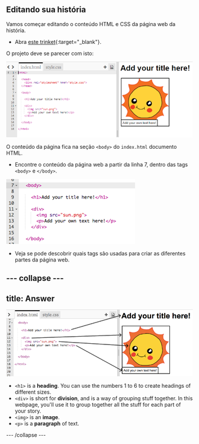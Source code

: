 ## Editando sua história

Vamos começar editando o conteúdo HTML e CSS da página web da história.

+ Abra [este trinket](http://jumpto.cc/web-story){:target="_blank"}.

O projeto deve se parecer com isto:

![screenshot](images/story-starter.png)

O conteúdo da página fica na seção `<body>` do `index.html` documento HTML.

+ Encontre o conteúdo da página web a partir da linha 7, dentro das tags `<body>` e `</body>`.

![screenshot](images/story-html.png)

+ Veja se pode descobrir quais tags são usadas para criar as diferentes partes da página web.

## \--- collapse \---

## title: Answer

![screenshot](images/story-elements.png)

+ `<h1>` is a **heading**. You can use the numbers 1 to 6 to create headings of different sizes.
+ `<div>` is short for **division**, and is a way of grouping stuff together. In this webpage, you'll use it to group together all the stuff for each part of your story.
+ `<img>` is an **image**.
+ `<p>` is a **paragraph** of text.

\--- /collapse \---